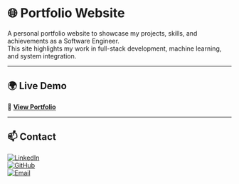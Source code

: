 # 🌐 Portfolio Website

A personal portfolio website to showcase my projects, skills, and achievements as a Software Engineer.  
This site highlights my work in full-stack development, machine learning, and system integration.  

---

## 🌍 Live Demo  

🚀 **[View Portfolio](https://aidiel-portfolio.vercel.app/)**  

---

## 📫 Contact  

[![LinkedIn](https://img.shields.io/badge/LinkedIn-blue?style=for-the-badge&logo=linkedin)](https://www.linkedin.com/in/tuanmuhammadaidiel/)  
[![GitHub](https://img.shields.io/badge/GitHub-black?style=for-the-badge&logo=github)](https://github.com/tuanaidiel)  
[![Email](https://img.shields.io/badge/Email-red?style=for-the-badge&logo=gmail)](mailto:tuanaidiel@gmail.com)

